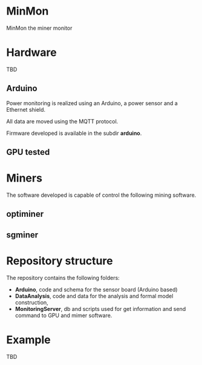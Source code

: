 # MinMon
MinMon the miner monitor

# Hardware
TBD

## Arduino
Power monitoring is realized using an Arduino, a power sensor and a Ethernet shield.

All data are moved using the MQTT protocol.

Firmware developed is available in the subdir __arduino__.


## GPU tested

# Miners
The software developed is capable of control the following mining software.

## optiminer


## sgminer

# Repository structure
The repository contains the following folders:

- __Arduino__, code and schema for the sensor board (Arduino based)
- __DataAnalysis__, code and data for the analysis and formal model construction,
- __MonitoringServer__, db and scripts used for get information and send command to GPU and mimer software.

# Example
TBD
